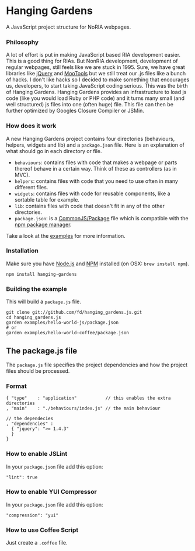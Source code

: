 # Hanging Gardens

A JavaScript project structure for NoRIA webpages.


### Philosophy

A lot of effort is put in making JavaScript based RIA development easier. This is a good thing for RIAs. But NonRIA development, development of regular webpages, still feels like we are stuck in 1995. Sure, we have great libraries like [jQuery][jquery] and [MooTools][mootools] but we still treat our .js files like a bunch of hacks. I don't like hacks so I decided to make something that encourages us, developers, to start taking JavaScript coding serious. This was the birth of Hanging Gardens. Hanging Gardens provides an infrastructure to load js code (like you would load Ruby or PHP code) and it turns many small (and well structured) js files into one (often huge) file. This file can then be further optimized by Googles Closure Compiler or JSMin.


### How does it work

A new Hanging Gardens project contains four directories (behaviours, helpers, widgets and lib) and a `package.json` file. Here is an explanation of what should go in each directory or file.

* `behaviours`: contains files with code that makes a webpage or parts thereof
  behave in a certain way. Think of these as controllers (as in MVC).
* `helpers`: contains files with code that you need to use often in many
  different files.
* `widgets`: contains files with code for reusable components, like a sortable
  table for example.
* `lib`: contains files with code that doesn't fit in any of the other directories.
* `package.json`: is a [CommonJS/Package][cjs_package] file which is compatible with the [npm package manager][npm].

Take a look at the [examples][examples] for more information.


### Installation

Make sure you have [Node.js][nodejs] and [NPM][npm] installed (on OSX: `brew install npm`).

    npm install hanging-gardens


### Building the example

This will build a `package.js` file.

    git clone git://github.com/fd/hanging_gardens.js.git
    cd hanging_gardens.js
    garden examples/hello-world-js/package.json
    # or
    garden examples/hello-world-coffee/package.json

## The package.js file

The `package.js` file specifies the project dependencies and how the project files should be processed.

### Format

    { "type"    : "application"           // this enables the extra directories
    , "main"    : "./behaviours/index.js" // the main behaviour

    // the dependecies
    , "dependencies" :
      { "jquery": ">= 1.4.3"
      }
    }

### How to enable JSLint

In your `package.json` file add this option:

    "lint": true


### How to enable YUI Compressor

In your `package.json` file add this option:

    "compression": "yui"


### How to use Coffee Script

Just create a `.coffee` file.


  [examples]:     https://github.com/fd/hanging_gardens.js/tree/master/examples/
  [coffee]:      http://jashkenas.github.com/coffee-script/
  [jslint]:      http://www.jslint.com/
  [yuicomp]:     http://developer.yahoo.com/yui/compressor/
  [jquery]:      http://jquery.com/
  [mootools]:    http://mootools.net/
  [nodejs]:      http://nodejs.org/
  [npm]:         http://npmjs.org/
  [cjs_package]: http://wiki.commonjs.org/wiki/Packages/1.0

